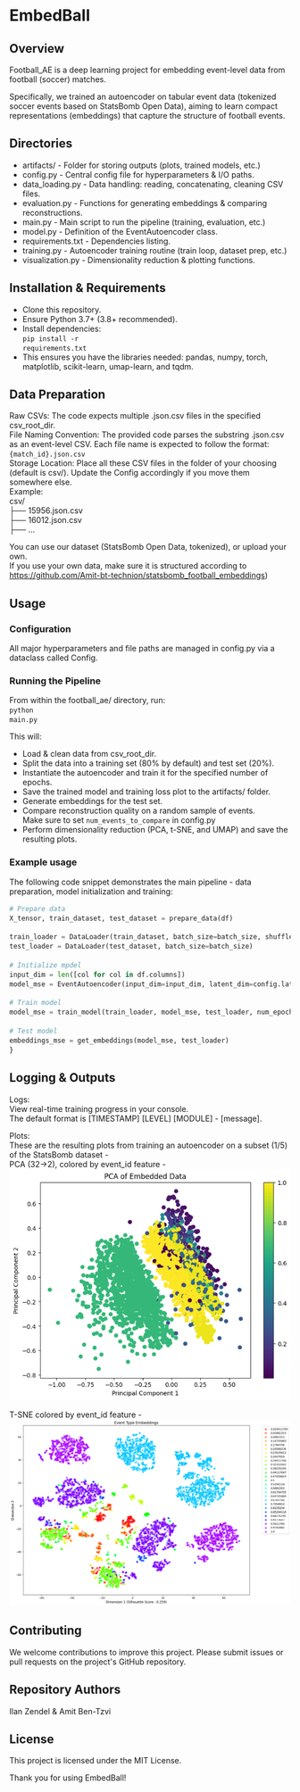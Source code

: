 # EmbedBall
## Overview
Football_AE is a deep learning project for embedding event-level data from football (soccer) matches. 

Specifically, we trained an autoencoder on tabular event data (tokenized soccer events based on StatsBomb Open Data), aiming to learn compact representations (embeddings) that capture the structure of football events.

## Directories

* artifacts/ - Folder for storing outputs (plots, trained models, etc.) <br>
* config.py - Central config file for hyperparameters & I/O paths.<br>
* data_loading.py - Data handling: reading, concatenating, cleaning CSV files.<br>
* evaluation.py - Functions for generating embeddings & comparing reconstructions.<br>
* main.py - Main script to run the pipeline (training, evaluation, etc.)<br>
* model.py - Definition of the EventAutoencoder class.<br>
* requirements.txt - Dependencies listing.<br>
* training.py - Autoencoder training routine (train loop, dataset prep, etc.)
* visualization.py - Dimensionality reduction & plotting functions.<br>

## Installation & Requirements
* Clone this repository.<br>
* Ensure Python 3.7+ (3.8+ recommended).<br>
* Install dependencies:<br>
<code>pip install -r requirements.txt</code><br>
* This ensures you have the libraries needed: pandas, numpy, torch, matplotlib, scikit-learn, umap-learn, and tqdm.

## Data Preparation

Raw CSVs: The code expects multiple .json.csv files in the specified csv_root_dir.<br>
File Naming Convention: The provided code parses the substring .json.csv as an event-level CSV. Each file name is expected to follow the format:<br>
<code>{match_id}.json.csv</code><br>
Storage Location: Place all these CSV files in the folder of your choosing (default is csv/). Update the Config accordingly if you move them somewhere else.<br>
Example:<br>
csv/<br>
 ├── 15956.json.csv<br>
 ├── 16012.json.csv<br>
 ├── ...<br>

You can use our dataset (StatsBomb Open Data, tokenized), or upload your own. <br>
If you use your own data, make sure it is structured according to https://github.com/Amit-bt-technion/statsbomb_football_embeddings)

## Usage

### Configuration
All major hyperparameters and file paths are managed in config.py via a dataclass called Config. <br>

### Running the Pipeline
From within the football_ae/ directory, run:<br>
<code>python main.py</code><br>

This will:<br>
* Load & clean data from csv_root_dir.<br>
* Split the data into a training set (80% by default) and test set (20%).<br>
* Instantiate the autoencoder and train it for the specified number of epochs.<br>
* Save the trained model and training loss plot to the artifacts/ folder.<br>
* Generate embeddings for the test set.<br>
* Compare reconstruction quality on a random sample of events.<br>
Make sure to set <code>num_events_to_compare</code> in config.py
* Perform dimensionality reduction (PCA, t-SNE, and UMAP) and save the resulting plots.<br>

### Example usage
The following code snippet demonstrates the main pipeline - data preparation, model initialization and training:
```python
# Prepare data
X_tensor, train_dataset, test_dataset = prepare_data(df)

train_loader = DataLoader(train_dataset, batch_size=batch_size, shuffle=True)
test_loader = DataLoader(test_dataset, batch_size=batch_size)

# Initialize mpdel
input_dim = len([col for col in df.columns])
model_mse = EventAutoencoder(input_dim=input_dim, latent_dim=config.latent_dim)

# Train model
model_mse = train_model(train_loader, model_mse, test_loader, num_epochs=num_epochs, criterion=nn.MSELoss())

# Test model
embeddings_mse = get_embeddings(model_mse, test_loader)
}
```

## Logging & Outputs

Logs:<br>
View real-time training progress in your console.<br>
The default format is [TIMESTAMP] [LEVEL] [MODULE] - [message].<br>

Plots:<br>
These are the resulting plots from training an autoencoder on a subset (1/5) of the StatsBomb dataset -<br>
PCA (32->2), colored by event_id feature -<br>
![static/pca.png](static/pca.png)

T-SNE colored by event_id feature -<br>
![static/tsne.png](static/tsne.png)

## Contributing
We welcome contributions to improve this project. Please submit issues or pull requests on the project's GitHub repository.<br>

## Repository Authors
Ilan Zendel & Amit Ben-Tzvi

## License
This project is licensed under the MIT License.<br>

Thank you for using EmbedBall!